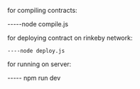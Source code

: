 for compiling contracts:

  -----node compile.js

for deploying contract on rinkeby network:

    ----node deploy.js

for running on server:

  -----  npm run dev
